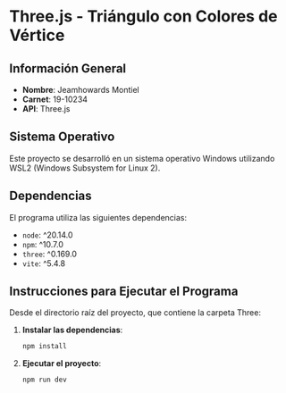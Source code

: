 # Three.js - Triángulo con Colores de Vértice

## Información General
- **Nombre**: Jeamhowards Montiel
- **Carnet**: 19-10234
- **API**: Three.js

## Sistema Operativo
Este proyecto se desarrolló en un sistema operativo Windows utilizando WSL2 (Windows Subsystem for Linux 2).

## Dependencias
El programa utiliza las siguientes dependencias:
- `node`: ^20.14.0
- `npm`: ^10.7.0
- `three`: ^0.169.0
- `vite`: ^5.4.8

## Instrucciones para Ejecutar el Programa
Desde el directorio raíz del proyecto, que contiene la carpeta Three:

1. **Instalar las dependencias**:
    ```sh
    npm install
    ```
2. **Ejecutar el proyecto**:
    ```sh
    npm run dev
    ```